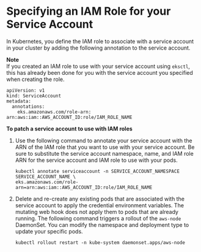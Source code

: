 # Specifying an IAM Role for your Service Account<a name="specify-service-account-role"></a>

In Kubernetes, you define the IAM role to associate with a service account in your cluster by adding the following annotation to the service account\.

**Note**  
If you created an IAM role to use with your service account using `eksctl`, this has already been done for you with the service account you specified when creating the role\.

```
apiVersion: v1
kind: ServiceAccount
metadata:
  annotations:
    eks.amazonaws.com/role-arn: arn:aws:iam::AWS_ACCOUNT_ID:role/IAM_ROLE_NAME
```

**To patch a service account to use with IAM roles**

1. Use the following command to annotate your service account with the ARN of the IAM role that you want to use with your service account\. Be sure to substitute the service account namespace, name, and IAM role ARN for the service account and IAM role to use with your pods\.

   ```
   kubectl annotate serviceaccount -n SERVICE_ACCOUNT_NAMESPACE SERVICE_ACCOUNT_NAME \
   eks.amazonaws.com/role-arn=arn:aws:iam::AWS_ACCOUNT_ID:role/IAM_ROLE_NAME
   ```

1. Delete and re\-create any existing pods that are associated with the service account to apply the credential environment variables\. The mutating web hook does not apply them to pods that are already running\. The following command triggers a rollout of the `aws-node` DaemonSet\. You can modify the namespace and deployment type to update your specific pods\.

   ```
   kubectl rollout restart -n kube-system daemonset.apps/aws-node
   ```